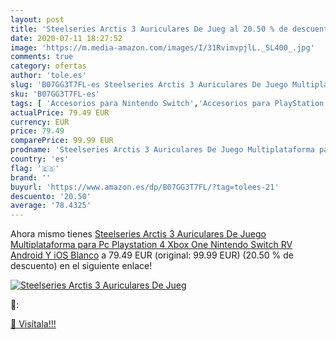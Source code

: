 ```yaml
---
layout: post
title: 'Steelseries Arctis 3 Auriculares De Jueg al 20.50 % de descuento'
date: 2020-07-11 18:27:52
image: 'https://m.media-amazon.com/images/I/31RvimvpjlL._SL400_.jpg'
comments: true
category: ofertas
author: 'tole.es'
slug: 'B07GG3T7FL-es Steelseries Arctis 3 Auriculares De Juego Multiplataforma...'
sku: 'B07GG3T7FL-es'
tags: [ 'Accesorios para Nintendo Switch','Accesorios para PlayStation 3','Accesorios para PlayStation 4','Accesorios para Xbox One','Auriculares gaming con micrófono para PlayStation 4','Auriculares gaming para Nintendo Switch','Auriculares gaming para PlayStation 3','Auriculares gaming para Xbox One','Hardware y juegos para Nintendo Switch','Hardware y juegos para PlayStation 3','Hardware y juegos para PlayStation 4','Hardware y juegos para Xbox One','Juegos para Nintendo Switch','Sistemas precursores y micro consolas','Videojuegos', ]
actualPrice: 79.49 EUR
currency: EUR
price: 79.49
comparePrice: 99.99 EUR
prodname: 'Steelseries Arctis 3 Auriculares De Juego Multiplataforma para Pc  Playstation 4  Xbox One  Nintendo Switch  RV  Android Y iOS  Blanco'
country: 'es'
flag: '🇪🇸'
brand: ''
buyurl: 'https://www.amazon.es/dp/B07GG3T7FL/?tag=tolees-21'
descuento: '20.50'
average: '78.4325'
---
```


Ahora mismo tienes [Steelseries Arctis 3 Auriculares De Juego Multiplataforma para Pc  Playstation 4  Xbox One  Nintendo Switch  RV  Android Y iOS  Blanco](https://www.amazon.es/dp/B07GG3T7FL/?tag=tolees-21) a 79.49 EUR (original: 99.99 EUR) (20.50 %  de descuento) en el siguiente enlace!

[![Steelseries Arctis 3 Auriculares De Jueg](https://m.media-amazon.com/images/I/31RvimvpjlL._SL400_.jpg)](https://www.amazon.es/dp/B07GG3T7FL/?tag=tolees-21)

🔎:


[🛒 Visítala!!!](https://www.amazon.es/dp/B07GG3T7FL/?tag=tolees-21)
